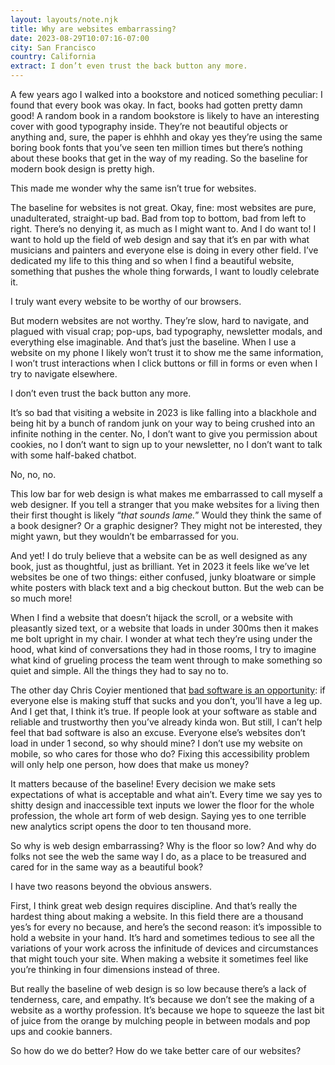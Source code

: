 ```yaml
---
layout: layouts/note.njk
title: Why are websites embarrassing?
date: 2023-08-29T10:07:16-07:00
city: San Francisco
country: California
extract: I don’t even trust the back button any more.
---
```


A few years ago I walked into a bookstore and noticed something peculiar: I found that every book was okay. In fact, books had gotten pretty damn good! A random book in a random bookstore is likely to have an interesting cover with good typography inside. They’re not beautiful objects or anything and, sure, the paper is ehhhh and okay yes they’re using the same boring book fonts that you’ve seen ten million times but there’s nothing about these books that get in the way of my reading. So the baseline for modern book design is pretty high.

This made me wonder why the same isn’t true for websites.

The baseline for websites is not great. Okay, fine: most websites are pure, unadulterated, straight-up bad. Bad from top to bottom, bad from left to right. There’s no denying it, as much as I might want to. And I do want to! I want to hold up the field of web design and say that it’s en par with what musicians and painters and everyone else is doing in every other field. I’ve dedicated my life to this thing and so when I find a beautiful website, something that pushes the whole thing forwards, I want to loudly celebrate it.

I truly want every website to be worthy of our browsers.

But modern websites are not worthy. They’re slow, hard to navigate, and plagued with visual crap; pop-ups, bad typography, newsletter modals, and everything else imaginable. And that’s just the baseline. When I use a website on my phone I likely won’t trust it to show me the same information, I won’t trust interactions when I click buttons or fill in forms or even when I try to navigate elsewhere.

I don’t even trust the back button any more.

It’s so bad that visiting a website in 2023 is like falling into a blackhole and being hit by a bunch of random junk on your way to being crushed into an infinite nothing in the center. No, I don’t want to give you permission about cookies, no I don’t want to sign up to your newsletter, no I don’t want to talk with some half-baked chatbot.

No, no, no.

This low bar for web design is what makes me embarrassed to call myself a web designer. If you tell a stranger that you make websites for a living then their first thought is likely “_that sounds lame._” Would they think the same of a book designer? Or a graphic designer? They might not be interested, they might yawn, but they wouldn’t be embarrassed for you.

And yet! I do truly believe that a website can be as well designed as any book, just as thoughtful, just as brilliant. Yet in 2023 it feels like we’ve let websites be one of two things: either confused, junky bloatware or simple white posters with black text and a big checkout button. But the web can be so much more!

When I find a website that doesn’t hijack the scroll, or a website with pleasantly sized text, or a website that loads in under 300ms then it makes me bolt upright in my chair. I wonder at what tech they’re using under the hood, what kind of conversations they had in those rooms, I try to imagine what kind of grueling process the team went through to make something so quiet and simple. All the things they had to say no to.

The other day Chris Coyier mentioned that [bad software is an opportunity](https://chriscoyier.net/2023/08/01/other-peoples-busted-software-is-an-opportunity/): if everyone else is making stuff that sucks and you don’t, you’ll have a leg up. And I get that, I think it’s true. If people look at your software as stable and reliable and trustworthy then you’ve already kinda won. But still, I can’t help feel that bad software is also an excuse. Everyone else’s websites don’t load in under 1 second, so why should mine? I don’t use my website on mobile, so who cares for those who do? Fixing this accessibility problem will only help one person, how does that make us money?

It matters because of the baseline! Every decision we make sets expectations of what is acceptable and what ain’t. Every time we say yes to shitty design and inaccessible text inputs we lower the floor for the whole profession, the whole art form of web design. Saying yes to one terrible new analytics script opens the door to ten thousand more.

So why is web design embarrassing? Why is the floor so low? And why do folks not see the web the same way I do, as a place to be treasured and cared for in the same way as a beautiful book?

I have two reasons beyond the obvious answers.

First, I think great web design requires discipline. And that’s really the hardest thing about making a website. In this field there are a thousand yes’s for every no because, and here’s the second reason: it’s impossible to hold a website in your hand. It’s hard and sometimes tedious to see all the variations of your work across the infinitude of devices and circumstances that might touch your site. When making a website it sometimes feel like you’re thinking in four dimensions instead of three.

But really the baseline of web design is so low because there’s a lack of tenderness, care, and empathy. It’s because we don’t see the making of a website as a worthy profession. It’s because we hope to squeeze the last bit of juice from the orange by mulching people in between modals and pop ups and cookie banners.

So how do we do better? How do we take better care of our websites?
